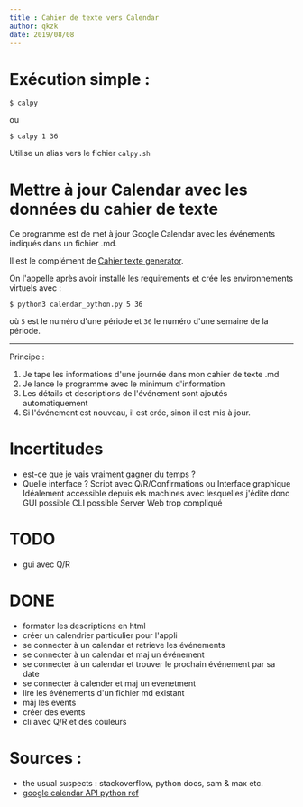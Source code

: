 ```yaml
---
title : Cahier de texte vers Calendar
author: qkzk
date: 2019/08/08
---
```


# Exécution simple :

~~~
$ calpy
~~~

ou

~~~
$ calpy 1 36
~~~

Utilise un alias vers le fichier `calpy.sh`

# Mettre à jour Calendar avec les données du cahier de texte

Ce programme est de met à jour Google Calendar avec les événements indiqués
dans un fichier .md.

Il est le complément de [Cahier texte generator](https://github.com/qkzk/cahier_texte_generator).

On l'appelle après avoir installé les requirements et crée les environnements
virtuels avec :

```shell
$ python3 calendar_python.py 5 36
```

où `5` est le numéro d'une période et `36` le numéro d'une semaine de la
période.

---


Principe :

1. Je tape les informations d'une journée dans mon cahier de texte .md
2. Je lance le programme avec le minimum d'information
3. Les détails et descriptions de l'événement sont ajoutés automatiquement
4. Si l'événement est nouveau, il est crée, sinon il est mis à jour.


# Incertitudes
* est-ce que je vais vraiment gagner du temps ?
* Quelle interface ? Script avec Q/R/Confirmations ou Interface graphique
    Idéalement accessible depuis els machines avec lesquelles j'édite donc
    GUI possible
    CLI possible
    Server Web trop compliqué

# TODO
* gui avec Q/R

# DONE
* formater les descriptions en html
* créer un calendrier particulier pour l'appli
* se connecter à un calendar et retrieve les événements
* se connecter à un calendar et maj un événement
* se connecter à un calendar et trouver le prochain événement par sa date
* se connecter à calender et maj un evenetment
* lire les événements d'un fichier md existant
* màj les events
* créer des events
* cli avec Q/R et des couleurs

# Sources :

* the usual suspects : stackoverflow, python docs, sam & max etc.
* [google calendar API python ref](https://developers.google.com/calendar/quickstart/python?authuser=2)
